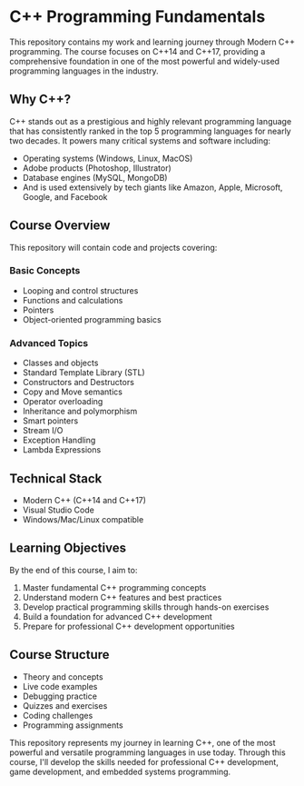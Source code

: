 # C++ Programming Fundamentals

This repository contains my work and learning journey through Modern C++ programming. The course focuses on C++14 and C++17, providing a comprehensive foundation in one of the most powerful and widely-used programming languages in the industry.

## Why C++?

C++ stands out as a prestigious and highly relevant programming language that has consistently ranked in the top 5 programming languages for nearly two decades. It powers many critical systems and software including:
- Operating systems (Windows, Linux, MacOS)
- Adobe products (Photoshop, Illustrator)
- Database engines (MySQL, MongoDB)
- And is used extensively by tech giants like Amazon, Apple, Microsoft, Google, and Facebook

## Course Overview

This repository will contain code and projects covering:

### Basic Concepts
- Looping and control structures
- Functions and calculations
- Pointers
- Object-oriented programming basics

### Advanced Topics
- Classes and objects
- Standard Template Library (STL)
- Constructors and Destructors
- Copy and Move semantics
- Operator overloading
- Inheritance and polymorphism
- Smart pointers
- Stream I/O
- Exception Handling
- Lambda Expressions

## Technical Stack
- Modern C++ (C++14 and C++17)
- Visual Studio Code
- Windows/Mac/Linux compatible

## Learning Objectives

By the end of this course, I aim to:
1. Master fundamental C++ programming concepts
2. Understand modern C++ features and best practices
3. Develop practical programming skills through hands-on exercises
4. Build a foundation for advanced C++ development
5. Prepare for professional C++ development opportunities

## Course Structure
- Theory and concepts
- Live code examples
- Debugging practice
- Quizzes and exercises
- Coding challenges
- Programming assignments

This repository represents my journey in learning C++, one of the most powerful and versatile programming languages in use today. Through this course, I'll develop the skills needed for professional C++ development, game development, and embedded systems programming.